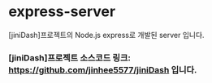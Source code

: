 # express-server
[jiniDash]프로젝트의 Node.js express로 개발된 server 입니다.

### [jiniDash]프로젝트 소스코드 링크: https://github.com/jinhee5577/jiniDash 입니다.
